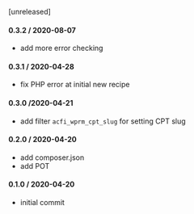 [unreleased]

#### 0.3.2 / 2020-08-07
* add more error checking

#### 0.3.1 / 2020-04-28
* fix PHP error at initial new recipe

#### 0.3.0 /2020-04-21
* add filter `acfi_wprm_cpt_slug` for setting CPT slug

#### 0.2.0 / 2020-04-20
* add composer.json
* add POT

#### 0.1.0 / 2020-04-20
* initial commit
